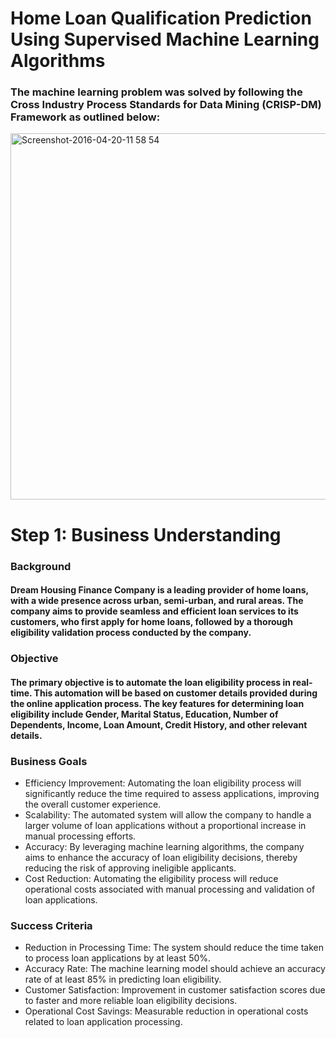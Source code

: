 # Home Loan Qualification Prediction Using Supervised Machine Learning Algorithms

### The machine learning problem was solved by following the Cross Industry Process Standards for Data Mining (CRISP-DM) Framework as outlined below:

<img width="586" alt="Screenshot-2016-04-20-11 58 54" src="https://github.com/HlabirwaM/Machine-Learning-Model-For-Optimising-Banking-Campaign-Strategy/assets/158508458/143b3816-e862-4039-aab2-7f10e0c02c65">

# Step 1: Business Understanding

### Background

#### Dream Housing Finance Company is a leading provider of home loans, with a wide presence across urban, semi-urban, and rural areas. The company aims to provide seamless and efficient loan services to its customers, who first apply for home loans, followed by a thorough eligibility validation process conducted by the company.

### Objective

#### The primary objective is to automate the loan eligibility process in real-time. This automation will be based on customer details provided during the online application process. The key features for determining loan eligibility include Gender, Marital Status, Education, Number of Dependents, Income, Loan Amount, Credit History, and other relevant details.

### Business Goals

* Efficiency Improvement: Automating the loan eligibility process will significantly reduce the time required to assess applications, improving the overall customer experience.
* Scalability: The automated system will allow the company to handle a larger volume of loan applications without a proportional increase in manual processing efforts.
* Accuracy: By leveraging machine learning algorithms, the company aims to enhance the accuracy of loan eligibility decisions, thereby reducing the risk of approving ineligible applicants.
* Cost Reduction: Automating the eligibility process will reduce operational costs associated with manual processing and validation of loan applications.

### Success Criteria

* Reduction in Processing Time: The system should reduce the time taken to process loan applications by at least 50%.
* Accuracy Rate: The machine learning model should achieve an accuracy rate of at least 85% in predicting loan eligibility.
* Customer Satisfaction: Improvement in customer satisfaction scores due to faster and more reliable loan eligibility decisions.
* Operational Cost Savings: Measurable reduction in operational costs related to loan application processing.
